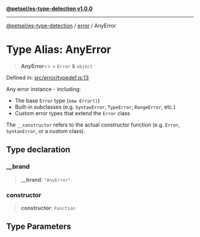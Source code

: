[**@petsel/es-type-detection v1.0.0**](../../README.md)

***

[@petsel/es-type-detection](../../modules.md) / [error](../README.md) / AnyError

# Type Alias: AnyError

> **AnyError**\<\> = `Error` & `object`

Defined in: [src/error/typedef.js:13](https://github.com/petsel/es-type-detection/blob/ee065d8dbfab0995c95e9bb864d87647f5391dda/src/error/typedef.js#L13)

Any error instance - including:
- The base `Error` type (`new Error()`)
- Built-in subclasses (e.g. `SyntaxError`, `TypeError`, `RangeError`, etc.)
- Custom error types that extend the `Error` class

The `__constructor` refers to the actual constructor function (e.g. `Error`, `SyntaxError`, or a custom class).

## Type declaration

### \_\_brand

> **\_\_brand**: `"AnyError"`

### constructor

> **constructor**: `Function`

## Type Parameters
